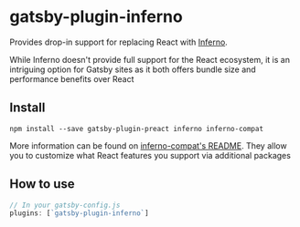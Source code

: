 # gatsby-plugin-inferno

Provides drop-in support for replacing React with [Inferno](https://infernojs.org/).

While Inferno doesn't provide full support for the React ecosystem, it is an
intriguing option for Gatsby sites as it both offers bundle size and performance benefits over React

## Install

`npm install --save gatsby-plugin-preact inferno inferno-compat`

More information can be found on [inferno-compat's README](https://github.com/infernojs/inferno/tree/master/packages/inferno-compat). They allow you to customize what React features you support via additional packages

## How to use

```javascript
// In your gatsby-config.js
plugins: [`gatsby-plugin-inferno`]
```
